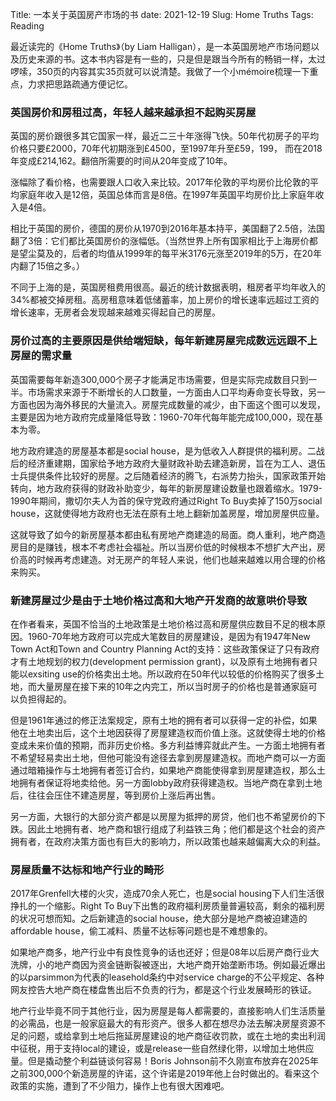 Title: 一本关于英国房产市场的书
date: 2021-12-19
Slug: Home Truths
Tags: Reading


最近读完的《Home Truths》（by Liam Halligan），是一本英国房地产市场问题以及历史来源的书。这本书内容是有一些的，只是但是跟当今所有的畅销一样，太过啰嗦，350页的内容其实35页就可以说清楚。我做了一个小mémoire梳理一下重点，力求把思路疏通方便记忆。



### 英国房价和房租过高，年轻人越来越承担不起购买房屋


英国的房价跟很多其它国家一样，最近二三十年涨得飞快。50年代初房子的平均价格只要£2000，70年代初期涨到£4500，至1997年升至£59，199， 而在2018年变成£214,162。翻倍所需要的时间从20年变成了10年。

涨幅除了看价格，也需要跟人口收入来比较。2017年伦敦的平均房价比伦敦的平均家庭年收入是12倍，英国总体而言是8倍。在1997年英国平均房价比上家庭年收入是4倍。

相比于英国的房价，德国的房价从1970到2016年基本持平，美国翻了2.5倍，法国翻了3倍：它们都比英国房价的涨幅低。（当然世界上所有国家相比于上海房价都是望尘莫及的，后者的均值从1999年的每平米3176元涨至2019年的5万，在20年内翻了15倍之多。）

不同于上海的是，英国房租费用很高。最近的统计数据表明，租房者平均年收入的34%都被交掉房租。高房租意味着低储蓄率，加上房价的增长速率远超过工资的增长速率，无房者会发现越来越难买得起自己的房屋。



### 房价过高的主要原因是供给端短缺，每年新建房屋完成数远远跟不上房屋的需求量


英国需要每年新造300,000个房子才能满足市场需要，但是实际完成数目只到一半。市场需求来源于不断增长的人口数量，一方面由人口平均寿命变长导致，另一方面也因为海外移民的大量流入。房屋完成数量的减少，由下面这个图可以发现，主要是因为地方政府完成量降低导致：1960-70年代每年能完成100,000，现在基本为零。

地方政府建造的房屋基本都是social house，是为低收入人群提供的福利房。二战后的经济重建期，国家给予地方政府大量财政补助去建造新房，旨在为工人、退伍士兵提供条件比较好的房屋。之后随着经济的腾飞，右派势力抬头，国家政策开始转向，地方政府获得的财政补助变少，每年的新房屋建设数量也跟着缩水。1979-1990年期间，撒切尔夫人为首的保守党政府通过Right To Buy卖掉了150万social house，这就使得地方政府也无法在原有土地上翻新加盖房屋，增加房屋供应量。

这就导致了如今的新房屋基本都由私有房地产商建造的局面。商人重利，地产商造房目的是赚钱，根本不考虑社会福祉。所以当房价低的时候根本不想扩大产出，房价高的时候再考虑建造。对无房产的年轻人来说，他们也越来越难以用合理的价格来购买。


### 新建房屋过少是由于土地价格过高和大地产开发商的故意哄价导致

在作者看来，英国不恰当的土地政策是土地价格过高和房屋供应数目不足的根本原因。1960-70年地方政府可以完成大笔数目的房屋建设，是因为有1947年New Town Act和Town and Country Planning Act的支持：这些政策保证了只有政府才有土地规划的权力(development permission grant)，以及原有土地拥有者只能以exsiting use的价格卖出土地。所以政府在50年代以较低的价格购买了很多土地，而大量房屋在接下来的10年之内完工，所以当时房子的价格也是普通家庭可以负担得起的。

但是1961年通过的修正法案规定，原有土地的拥有者可以获得一定的补偿，如果他在土地卖出后，这个土地因获得了房屋建造权而价值上涨。这就使得土地的价格变成未来价值的预期，而非历史价格。多方利益博弈就此产生。一方面土地拥有者不希望轻易卖出土地，但他可能没有途径去拿到房屋建造权。而地产商可以一方面通过暗箱操作与土地拥有者签订合约，如果地产商能使得拿到房屋建造权，那么土地拥有者保证将地卖给他。另一方面lobby政府获得建造权。当地产商在拿到土地后，往往会压住不建造房屋，等到房价上涨后再出售。

另一方面，大银行的大部分资产都是以房屋为抵押的房贷，他们也不希望房价的下跌。因此土地拥有者、地产商和银行组成了利益铁三角；他们都是这个社会的资产拥有者，在政府决策方面也有巨大的影响力，所以政策也越来越偏离大众的利益。


### 房屋质量不达标和地产行业的畸形


2017年Grenfell大楼的火灾，造成70余人死亡，也是social housing下人们生活很挣扎的一个缩影。Right To Buy下出售的政府福利房质量普遍较高，剩余的福利房的状况可想而知。之后新建造的social house，绝大部分是地产商被迫建造的affordable house，偷工减料、质量不达标等问题也是不难想象的。

如果地产商多，地产行业中有良性竞争的话也还好；但是08年以后房产商行业大洗牌，小的地产商因为资金链断裂被逐出，大地产商开始垄断市场。例如最近爆出的以parsimmon为代表的leasehold条约中对service charge的不公平规定、各种网友控告大地产商在楼盘售出后不负责的行为，都是这个行业发展畸形的铁证。

地产行业毕竟不同于其他行业，因为房屋是每人都需要的，直接影响人们生活质量的必需品，也是一般家庭最大的有形资产。很多人都在想尽办法去解决房屋资源不足的问题，或给拿到土地后拖延房屋建设的地产商征收罚款，或在土地的卖出利润中征税，用于支持local的建设，或是release一些自然绿化带，以增加土地供应量。但是撬动整个利益链谈何容易！Boris Johnson前不久刚宣布放弃在2025年之前300,000个新造房屋的许诺，这个许诺是2019年他上台时做出的。看来这个政策的实施，遭到了不少阻力，操作上也有很大困难吧。



